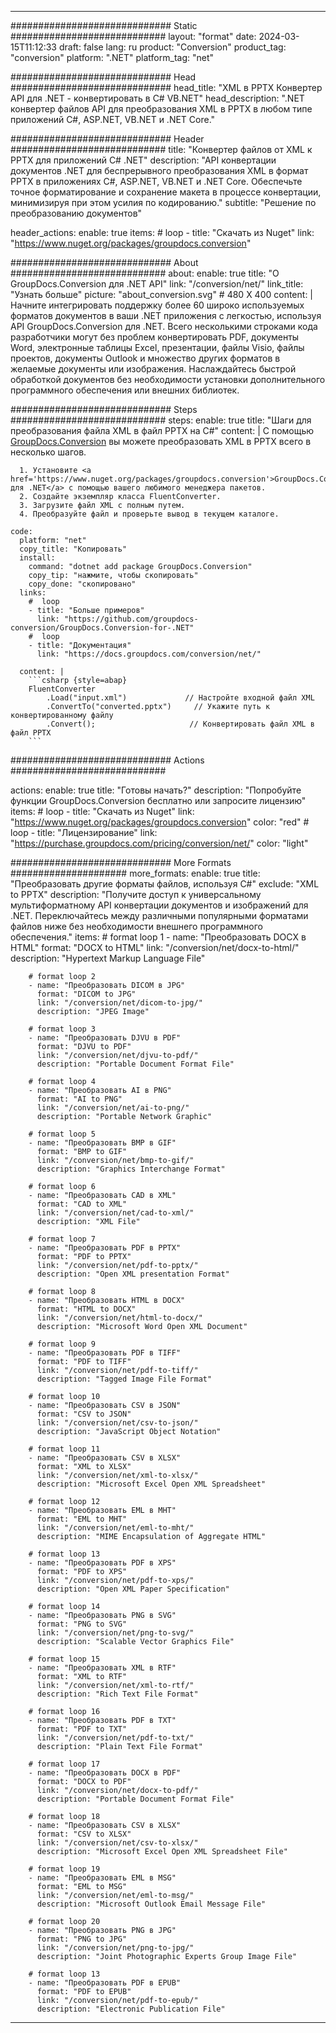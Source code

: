  
---
############################# Static ############################
layout: "format"
date: 2024-03-15T11:12:33
draft: false
lang: ru
product: "Conversion"
product_tag: "conversion"
platform: ".NET"
platform_tag: "net"

############################# Head #############################
head_title: "XML в PPTX Конвертер API для .NET - конвертировать в C# VB.NET"
head_description: ".NET конвертер файлов API для преобразования XML в PPTX в любом типе приложений C#, ASP.NET, VB.NET и .NET Core."

############################# Header ############################
title: "Конвертер файлов от XML к PPTX для приложений C# .NET" 
description: "API конвертации документов .NET для беспрерывного преобразования XML в формат PPTX в приложениях C#, ASP.NET, VB.NET и .NET Core. Обеспечьте точное форматирование и сохранение макета в процессе конвертации, минимизируя при этом усилия по кодированию." 
subtitle: "Решение по преобразованию документов" 

header_actions:
  enable: true
  items:
    #  loop
    - title: "Скачать из Nuget"
      link: "https://www.nuget.org/packages/groupdocs.conversion"


############################# About ############################
about:
    enable: true
    title: "О GroupDocs.Conversion для .NET API"
    link: "/conversion/net/"
    link_title: "Узнать больше"
    picture: "about_conversion.svg" # 480 X 400
    content: |
      Начните интегрировать поддержку более 60 широко используемых форматов документов в ваши .NET приложения с легкостью, используя API GroupDocs.Conversion для .NET. Всего несколькими строками кода разработчики могут без проблем конвертировать PDF, документы Word, электронные таблицы Excel, презентации, файлы Visio, файлы проектов, документы Outlook и множество других форматов в желаемые документы или изображения. Наслаждайтесь быстрой обработкой документов без необходимости установки дополнительного программного обеспечения или внешних библиотек.


############################# Steps ############################
steps:
    enable: true
    title: "Шаги для преобразования файла XML в файл PPTX на C#" 
    content: |
      С помощью <a href='https://products.groupdocs.com/conversion/net/'>GroupDocs.Conversion</a> вы можете преобразовать XML в PPTX всего в несколько шагов.
      
      1. Установите <a href='https://www.nuget.org/packages/groupdocs.conversion'>GroupDocs.Conversion для .NET</a> с помощью вашего любимого менеджера пакетов. 
      2. Создайте экземпляр класса FluentConverter.  
      3. Загрузите файл XML с полным путем. 
      4. Преобразуйте файл и проверьте вывод в текущем каталоге. 
   
    code:
      platform: "net"
      copy_title: "Копировать"
      install:
        command: "dotnet add package GroupDocs.Conversion"
        copy_tip: "нажмите, чтобы скопировать"
        copy_done: "скопировано"
      links:
        #  loop
        - title: "Больше примеров"
          link: "https://github.com/groupdocs-conversion/GroupDocs.Conversion-for-.NET"
        #  loop
        - title: "Документация"
          link: "https://docs.groupdocs.com/conversion/net/"
          
      content: |
        ```csharp {style=abap}
        FluentConverter
            .Load("input.xml")             // Настройте входной файл XML
            .ConvertTo("converted.pptx")     // Укажите путь к конвертированному файлу
            .Convert();                     // Конвертировать файл XML в файл PPTX        
        ```            

############################# Actions ############################

actions:
  enable: true
  title: "Готовы начать?"
  description: "Попробуйте функции GroupDocs.Conversion бесплатно или запросите лицензию"
  items:
    #  loop
    - title: "Скачать из Nuget"
      link: "https://www.nuget.org/packages/groupdocs.conversion"
      color: "red"
        #  loop
    - title: "Лицензирование"
      link: "https://purchase.groupdocs.com/pricing/conversion/net/"
      color: "light"


############################# More Formats #####################
more_formats:
    enable: true
    title: "Преобразовать другие форматы файлов, используя C#"
    exclude: "XML to PPTX"
    description: "Получите доступ к универсальному мультиформатному API конвертации документов и изображений для .NET. Переключайтесь между различными популярными форматами файлов ниже без необходимости внешнего программного обеспечения."
    items: 
        # format loop 1
        - name: "Преобразовать DOCX в HTML"
          format: "DOCX to HTML"
          link: "/conversion/net/docx-to-html/"
          description: "Hypertext Markup Language File" 

        # format loop 2
        - name: "Преобразовать DICOM в JPG" 
          format: "DICOM to JPG"
          link: "/conversion/net/dicom-to-jpg/"
          description: "JPEG Image" 

        # format loop 3
        - name: "Преобразовать DJVU в PDF"
          format: "DJVU to PDF"
          link: "/conversion/net/djvu-to-pdf/"
          description: "Portable Document Format File" 

        # format loop 4
        - name: "Преобразовать AI в PNG"
          format: "AI to PNG"
          link: "/conversion/net/ai-to-png/"
          description: "Portable Network Graphic" 

        # format loop 5
        - name: "Преобразовать BMP в GIF"
          format: "BMP to GIF"
          link: "/conversion/net/bmp-to-gif/"
          description: "Graphics Interchange Format"

        # format loop 6
        - name: "Преобразовать CAD в XML"
          format: "CAD to XML"
          link: "/conversion/net/cad-to-xml/"
          description: "XML File"

        # format loop 7
        - name: "Преобразовать PDF в PPTX"
          format: "PDF to PPTX"
          link: "/conversion/net/pdf-to-pptx/"
          description: "Open XML presentation Format"

        # format loop 8
        - name: "Преобразовать HTML в DOCX"
          format: "HTML to DOCX"
          link: "/conversion/net/html-to-docx/"
          description: "Microsoft Word Open XML Document"

        # format loop 9
        - name: "Преобразовать PDF в TIFF"
          format: "PDF to TIFF"
          link: "/conversion/net/pdf-to-tiff/"
          description: "Tagged Image File Format" 

        # format loop 10
        - name: "Преобразовать CSV в JSON" 
          format: "CSV to JSON"
          link: "/conversion/net/csv-to-json/"
          description: "JavaScript Object Notation" 

        # format loop 11
        - name: "Преобразовать CSV в XLSX" 
          format: "XML to XLSX"
          link: "/conversion/net/xml-to-xlsx/"
          description: "Microsoft Excel Open XML Spreadsheet"  
          
        # format loop 12
        - name: "Преобразовать EML в MHT"
          format: "EML to MHT"
          link: "/conversion/net/eml-to-mht/"
          description: "MIME Encapsulation of Aggregate HTML"  
              
        # format loop 13
        - name: "Преобразовать PDF в XPS"
          format: "PDF to XPS"
          link: "/conversion/net/pdf-to-xps/"
          description: "Open XML Paper Specification" 
          
        # format loop 14
        - name: "Преобразовать PNG в SVG"
          format: "PNG to SVG"
          link: "/conversion/net/png-to-svg/"
          description: "Scalable Vector Graphics File" 
          
        # format loop 15
        - name: "Преобразовать XML в RTF"
          format: "XML to RTF"
          link: "/conversion/net/xml-to-rtf/"
          description: "Rich Text File Format"
          
        # format loop 16
        - name: "Преобразовать PDF в TXT"
          format: "PDF to TXT"
          link: "/conversion/net/pdf-to-txt/"
          description: "Plain Text File Format"              
        
        # format loop 17
        - name: "Преобразовать DOCX в PDF"
          format: "DOCX to PDF"
          link: "/conversion/net/docx-to-pdf/"
          description: "Portable Document Format File"
 
        # format loop 18
        - name: "Преобразовать CSV в XLSX"
          format: "CSV to XLSX"
          link: "/conversion/net/csv-to-xlsx/"
          description: "Microsoft Excel Open XML Spreadsheet File"
 
        # format loop 19
        - name: "Преобразовать EML в MSG"
          format: "EML to MSG"
          link: "/conversion/net/eml-to-msg/"
          description: "Microsoft Outlook Email Message File"

        # format loop 20
        - name: "Преобразовать PNG в JPG"
          format: "PNG to JPG"
          link: "/conversion/net/png-to-jpg/"
          description: "Joint Photographic Experts Group Image File"

        # format loop 13
        - name: "Преобразовать PDF в EPUB"
          format: "PDF to EPUB"
          link: "/conversion/net/pdf-to-epub/"
          description: "Electronic Publication File"

---
